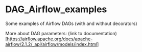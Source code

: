 # DAG_Airflow_examples
Some examples of Airflow DAGs (with and without decorators)

More about DAG parameters: (link to documentation)[https://airflow.apache.org/docs/apache-airflow/2.1.2/_api/airflow/models/index.html]
